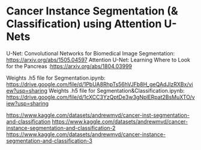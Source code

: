 # Cancer Instance Segmentation (& Classification) using Attention U-Nets

U-Net: Convolutional Networks for Biomedical Image Segmentation: https://arxiv.org/abs/1505.04597
Attention U-Net: Learning Where to Look for the Pancreas :https://arxiv.org/abs/1804.03999





Weights .h5 file for Segmentation.ipynb: https://drive.google.com/file/d/1PbUA8RhpTs56hVJFb8H_geQAdJlzRXBx/view?usp=sharing
Weights .h5 file for Segmentation&Classification.ipynb: https://drive.google.com/file/d/1cXCC3YzQptDe3w3gNplERpat2BsMuXTO/view?usp=sharing

https://www.kaggle.com/datasets/andrewmvd/cancer-inst-segmentation-and-classification
https://www.kaggle.com/datasets/andrewmvd/cancer-instance-segmentation-and-classification-2
https://www.kaggle.com/datasets/andrewmvd/cancer-instance-segmentation-and-classification-3
